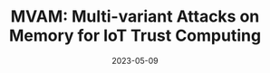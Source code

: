 ---
title: "MVAM: Multi-variant Attacks on Memory for IoT Trust Computing"
collection: publications
permalink: /publication/2023-05-09
date: 2023-05-09
venue: 'Proceedings of Cyber-Physical Systems and Internet of Things Week'
slidesurl: 'https://github.com/arupcsedu/MVAM'
paperurl: 'https://dl.acm.org/doi/pdf/10.1145/3576914.3587486'
citation: 'Arup Kumar Sarker, Md. Khairul Islam, Yuan Tian, and Geoffrey Fox.'
---